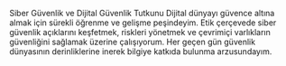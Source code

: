 Siber Güvenlik ve Dijital Güvenlik Tutkunu
Dijital dünyayı güvence altına almak için sürekli öğrenme ve gelişme peşindeyim. Etik çerçevede siber güvenlik açıklarını keşfetmek, riskleri yönetmek ve çevrimiçi varlıkların güvenliğini sağlamak üzerine çalışıyorum. Her geçen gün güvenlik dünyasının derinliklerine inerek bilgiye katkıda bulunma arzusundayım.
